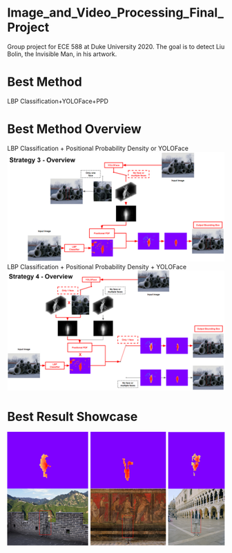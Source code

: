 # Image_and_Video_Processing_Final_Project
Group project for ECE 588 at Duke University 2020. The goal is to detect Liu Bolin, the Invisible Man, in his artwork.
# Best Method
LBP Classification+YOLOFace+PPD
# Best Method Overview
LBP Classification + Positional Probability Density or YOLOFace
![Method3 Overview](https://raw.githubusercontent.com/chengstark/Image_and_Video_Processing_Final_Project/main/LBP%20Classification%2BYOLOFace%2BPPD/Invisible_man_strat3_overview.png)
LBP Classification + Positional Probability Density + YOLOFace
![Method4 Overview](https://raw.githubusercontent.com/chengstark/Image_and_Video_Processing_Final_Project/main/LBP%20Classification%2BYOLOFace%2BPPD/Invisible_man_strat4_overview.png)
# Best Result Showcase
![Best Result Showcase](https://raw.githubusercontent.com/chengstark/Image_and_Video_Processing_Final_Project/main/LBP%20Classification%2BYOLOFace%2BPPD/invisible_man_best_method_showcase.png)
